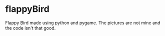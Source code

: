 # flappyBird

Flappy Bird made using python and pygame. The pictures are not mine and the code isn't that good.
